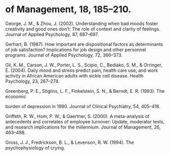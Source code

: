 # of Management, 18, 185–210.

George, J. M., & Zhou, J. (2002). Understanding when bad moods foster creativity and good ones don’t: The role of context and clarity of feelings. Journal of Applied Psychology, 87, 687–697.

Gerhart, B. (1987). How important are dispositional factors as determinants of job satisfaction? Implications for job design and other personnel programs. Journal of Applied Psychology, 72, 366–373.

Gil, K. M., Carson, J. W., Porter, L. S., Scipio, C., Bediako, S. M., & Orringer, E. (2004). Daily mood and stress predict pain, health care use, and work activity in African American adults with sickle cell disease. Health Psychology, 23, 267–274.

Greenberg, P. E., Stiglins, L. F., Finkelstein, S. N., & Berndt, E. R. (1993). The economic

burden of depression in 1990. Journal of Clinical Psychiatry, 54, 405–418.

Griffeth, R. W., Hom, P. W., & Gaertner, S. (2000). A meta-analysis of antecedents and correlates of employee turnover: Update, moderator tests, and research implications for the millennium. Journal of Management, 26, 463–488.

Gross, J. J., Fredrickson, B. L., & Levenson, R. W. (1994). The psychophysiology of crying.